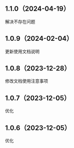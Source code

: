 ## 1.1.0（2024-04-19）
解决不存在问题
## 1.0.9（2024-02-04）
更新使用文档说明
## 1.0.8（2023-12-28）
修改文档使用注意事项
## 1.0.7（2023-12-05）
优化
## 1.0.6（2023-12-05）
优化
